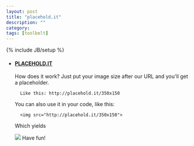 ```yaml
---
layout: post
title: "placehold.it"
description: ""
category: 
tags: [toolbelt]
---
```

{% include JB/setup %}

- #### [PLACEHOLD.IT](http://placehold.it/)
	How does it work? Just put your image size after our URL and you'll get a 
	placeholder.

		Like this: http://placehold.it/350x150
	You can also use it in your code, like this:

		<img src="http://placehold.it/350x150">
	Which yields

	<img src="http://placehold.it/350x150">
	Have fun!